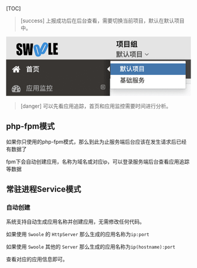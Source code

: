 [TOC]

>[success] 上报成功后在后台查看，需要切换当前项目，默认在默认项目中。

![](images/screenshot_1571109994028.png)
>[danger] 可以先看应用追踪，首页和应用监控需要时间进行分析。

## php-fpm模式

如果你只使用的php-fpm模式，那么到此为止服务端后台应该在发生请求后已经有数据了

fpm下会自动创建应用，名称为域名或对应ip，可以登录服务端后台查看应用追踪等数据

## 常驻进程Service模式

### 自动创建
系统支持自动生成应用名称并创建应用，无需修改任何代码。

如果使用 `Swoole` 的 `HttpServer` 那么生成的应用名称为`ip:port`

如果使用 `Swoole` 其他的 `Server` 那么生成的应用名称为`ip(hostname):port`

查看对应的应用信息即可。